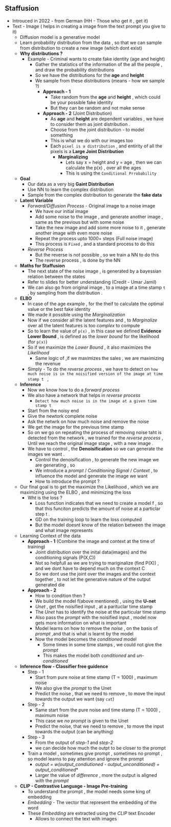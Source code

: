 ## Staffusion
* Introuced in 2022 - from German (HH - Those who get it , get it)
* Text - Image ( helps in creating a image from the text prompt you give to it)
    * Diffusion model is a generative model
    * Learn probability distribution from the data , so that we can sample from distribution to create a new image (which dont exist)
    * **Why distributions ?** 
        * Example - Criminal wants to create fake identity (age and height)
            * Gather the statistics of the information of the all the people , and draw the probability distributions
            * So we have the distributions for the **age** and **height**
            * We sample from these distributions (means - how we sample ?)
                * **Approach - 1**
                    * Take random from the **age** and **height** , which could be your possible fake identity
                    * But they can be random and not make sense
                * **Approach - 2** (Joint Distribution)
                    * As **age** and **height** are dependent variables , we have to consider them as joint distribution .
                    * Choose from the joint distribution - to model something 
                    * This is what we do with our images too
                    * Each `pixel is a distribution` , and entirity of all the pixels is a **Large Joint Distribution**
                        * **Marginalizing**
                            * Lets say x = height and y = age , then we can calculate the p(x) , over all the ages 
                            * This is using the `Conditional Prrobability`
    * **Goal**
        * Our data as a very big **Gaint Distribution**
        * Use NN to learn the complex distribution
        * Sample from the complex distribution to generate the **fake data**
    * **Latent Variable**
        * *Forward/Diffusion Process* - Original image to a noise image
            * We have our initial image 
            * Add some noise to the image , and generate another image , same as the previous but with some noise
            * Take the new image and add some more noise to it , generate another image with even more noise
            * Repeat the process upto 1000+ steps (Full noise image)
            * This process is `Fixed` , and a standard process to do this
        * *Reverse Process*
            * But the reverse is not possible  , so we train a NN to do this
            * The reverse process  , is done by the NN
    * **Maths for Staffusion**
        * The next state of the noise image , is generated by a bayessian relation between the states
        * Refer to slides for better understanding  (Credit - Umar Jamil)
        * We can also go from original image , to a image at a time stamp `t` , by sampling from the distribution .
    * **ELBO** 
        * In case of the age example , for the theif to calculate the optimal value or the best fake identity 
        * We made it possible using the *Marginalization*
        * Now if we consider all the latent features and , to *Marginalize* over all the latent features is too *complex* to compute
        * So to learn the value of `p(x)` , in this case we defined **Evidence Lower Bound** , is defined as the *lower bound* for the likelihood (for `p(x)`)
        * So if we maximize the *Lower Bound* , it also maximizes the *Likelihood*
            * Same logic of ,if we maximizes the sales , we are maximizing the revenue
        * Simply - To do the *reverse process* , we have to detect on `how much noise is in the noisified version of the image at time stamp t ` ,
    * **Inference**
        * Now we know how to do a *forward process*
        * We also have a network that helps in *reverse process*
            * `Detect how much noise is in the image at a given time stamp t`
        * Start from the noisy end 
        * Give the newtork complete noise
        * Ask the netwrk on how much noise and remove the noise 
        * We get the image for the previous time stamp
        * So on we go on repeating the process of removing noise taht is detected from the network , we trained for the *reverse process* , Until we reach the original image stage , with a new image .
        * We have to control , the **Denoisification** so we can generate the images we want .
            * Control the denoisification , to generate the new image we are generating , so
            * We introduce a *prompt* / *Conditioning Signal* / *Context* , to influence the model and generate the image we want
            * How to introduce the prompt ?
    * Our final goal is to get the maximize the Likelihood , which we are maximizing using the ELBO , and minimizing the loss
        * Wht is the loss ?
            * Loss function indicates that we need to create a model f , so that this funciton predicts the amount of noise at a particlar step t .
            * GD on the training loop to learn the loss computed
            * But the model doesnt know of the relation between the image and what image represents
    * Learning Context of the data
        * **Approach - 1** (Combine the image and context at the time of training)
            * Joint distribution over the inital data(images) and the conditioning signals (P(X,C))
            * Not so helpfull as we are trying to mariginalize (find P(X)) , and we dont have to depend much on the context C
            * So we dont use the joint over the images and the context together , to not let the generative nature of the output generated die
        * **Approach - 2**
            * How to condition then ?
            * We build the model f(above mentioned) , using the **U-net**
            * *Unet* , get the noisified input , at a parituclar time stamp
            * The *Unet* has to identify the noise at the particular time stamp
            * Also pass the *prompt* with the noisified input , model now gets more information on what is important
            * Model learns on how to remove the *noise* , on the basis of *prompt*  ,and that is what is learnt by the model 
            * Now the model becomes the *conditioned* model 
                * Some times in some time stamps , we could not give the *prompt*
                * This makes the model both *conditioned* and *un-conditioned*
    * **Inference flow - Classifier free guidence**
        * Step - 1 
            * Start from pure noise at time stamp (T = 1000) , maximum noise
            * We also give the *prompt* to the Unet
            * Predict the noise , that we need to remove , to move the input towards the output we want (say `cat`)
        * Step - 2
            * Same start from the pure noise and time stamp (T = 1000) , maximum noise
            * This case we *no prompt* is given to the Unet
            * Predict the noise, that we need to remove , to move the input towards the output (can be anything)
        * Step - 3
            * From the output of *step-1* and *step-2*
            * we can decide how much the outpt to be closer to the prompt
        * Train a model ,  sometimes give prompt , sometimes no prompt , so model learns to pay attention and ignore the prompt
            * **output = w*(output_condiutioned - output_unconditioned) + output_conditioned**
            * Larger the value of *difference* , more the output is aligned with the *prompt*
    * **CLIP - Contrastive Language - Image Pre-training**
        * To understand the prompt , the model needs some king of embedding 
        * *Embedding* - The vector that represent the embedding of the word
        * These *Embedding* are extracted using the *CLIP* text Encoder
            * Allows to connect the text with images
         
    

